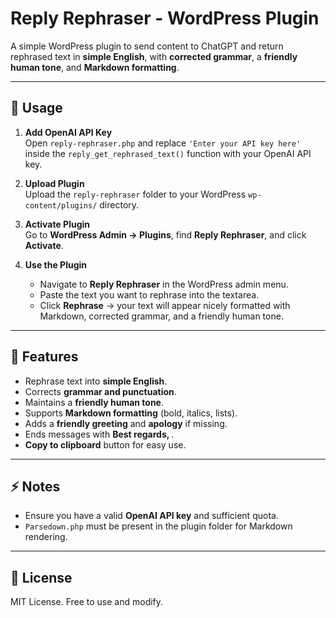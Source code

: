 # Reply Rephraser - WordPress Plugin

A simple WordPress plugin to send content to ChatGPT and return rephrased text in **simple English**, with **corrected grammar**, a **friendly human tone**, and **Markdown formatting**.

---

## 🚀 Usage

1. **Add OpenAI API Key**  
   Open `reply-rephraser.php` and replace `'Enter your API key here'` inside the `reply_get_rephrased_text()` function with your OpenAI API key.

2. **Upload Plugin**  
   Upload the `reply-rephraser` folder to your WordPress `wp-content/plugins/` directory.

3. **Activate Plugin**  
   Go to **WordPress Admin → Plugins**, find **Reply Rephraser**, and click **Activate**.

4. **Use the Plugin**  
   - Navigate to **Reply Rephraser** in the WordPress admin menu.  
   - Paste the text you want to rephrase into the textarea.  
   - Click **Rephrase** → your text will appear nicely formatted with Markdown, corrected grammar, and a friendly human tone.  

---

## 📝 Features

- Rephrase text into **simple English**.  
- Corrects **grammar and punctuation**.  
- Maintains a **friendly human tone**.  
- Supports **Markdown formatting** (bold, italics, lists).  
- Adds a **friendly greeting** and **apology** if missing.  
- Ends messages with **Best regards, <Your Name>**.  
- **Copy to clipboard** button for easy use.  

---

## ⚡ Notes

- Ensure you have a valid **OpenAI API key** and sufficient quota.  
- `Parsedown.php` must be present in the plugin folder for Markdown rendering.  

---

## 📜 License

MIT License. Free to use and modify.


